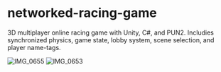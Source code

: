 # networked-racing-game

3D multiplayer online racing game with Unity, C#, and PUN2. Includies synchronized physics, game state, lobby system, scene selection, and player name-tags.

![IMG_0655](https://user-images.githubusercontent.com/59025886/229979334-cb87526f-c2b2-46ed-81d3-20619a5c0613.PNG)
![IMG_0653](https://user-images.githubusercontent.com/59025886/229979335-100d2faf-9faa-48f6-8911-8976d8c2ecf5.jpg)
